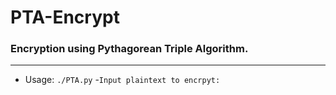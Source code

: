 # PTA-Encrypt
### Encryption using Pythagorean Triple Algorithm.
---

- Usage: `./PTA.py`
  -`Input plaintext to encrpyt: `

